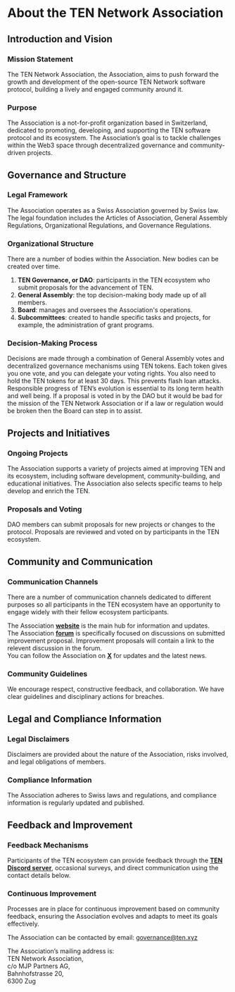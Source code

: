 # About the TEN Network Association

## Introduction and Vision[​](#introduction-and-vision "Direct link to Introduction and Vision")

### Mission Statement[​](#mission-statement "Direct link to Mission Statement")

The TEN Network Association, the Association, aims to push forward the growth and development of the open-source TEN Network software protocol, building a lively and engaged community around it.

### Purpose[​](#purpose "Direct link to Purpose")

The Association is a not-for-profit organization based in Switzerland, dedicated to promoting, developing, and supporting the TEN software protocol and its ecosystem. The Association’s goal is to tackle challenges within the Web3 space through decentralized governance and community-driven projects.

## Governance and Structure[​](#governance-and-structure "Direct link to Governance and Structure")

### Legal Framework[​](#legal-framework "Direct link to Legal Framework")

The Association operates as a Swiss Association governed by Swiss law. The legal foundation includes the Articles of Association, General Assembly Regulations, Organizational Regulations, and Governance Regulations.

### Organizational Structure[​](#organizational-structure "Direct link to Organizational Structure")

There are a number of bodies within the Association. New bodies can be created over time.

1. **TEN Governance, or DAO**: participants in the TEN ecosystem who submit proposals for the advancement of TEN.
2. **General Assembly**: the top decision-making body made up of all members.
3. **Board**: manages and oversees the Association's operations.
4. **Subcommittees**: created to handle specific tasks and projects, for example, the administration of grant programs.

### Decision-Making Process[​](#decision-making-process "Direct link to Decision-Making Process")

Decisions are made through a combination of General Assembly votes and decentralized governance mechanisms using TEN tokens. Each token gives you one vote, and you can delegate your voting rights. You also need to hold the TEN tokens for at least 30 days. This prevents flash loan attacks. Responsible progress of TEN’s evolution is essential to its long term health and well being. If a proposal is voted in by the DAO but it would be bad for the mission of the TEN Network Association or if a law or regulation would be broken then the Board can step in to assist.

## Projects and Initiatives[​](#projects-and-initiatives "Direct link to Projects and Initiatives")

### Ongoing Projects[​](#ongoing-projects "Direct link to Ongoing Projects")

The Association supports a variety of projects aimed at improving TEN and its ecosystem, including software development, community-building, and educational initiatives. The Association also selects specific teams to help develop and enrich the TEN.

### Proposals and Voting[​](#proposals-and-voting "Direct link to Proposals and Voting")

DAO members can submit proposals for new projects or changes to the protocol. Proposals are reviewed and voted on by participants in the TEN ecosystem.

## Community and Communication[​](#community-and-communication "Direct link to Community and Communication")

### Communication Channels[​](#communication-channels "Direct link to Communication Channels")

There are a number of communication channels dedicated to different purposes so all participants in the TEN ecosystem have an opportunity to engage widely with their fellow ecosystem participants.

The Association **[website](https://association.ten.xyz)** is the main hub for information and updates.<br /><!-- -->The Association **[forum](https://forum.ten.xyz)** is specifically focused on discussions on submitted improvement proposal. Improvement proposals will contain a link to the relevent discussion in the forum.<br /><!-- -->You can follow the Association on **[X](https://x.com/tenassociation)** for updates and the latest news.

### Community Guidelines[​](#community-guidelines "Direct link to Community Guidelines")

We encourage respect, constructive feedback, and collaboration. We have clear guidelines and disciplinary actions for breaches.

## Legal and Compliance Information[​](#legal-and-compliance-information "Direct link to Legal and Compliance Information")

### Legal Disclaimers[​](#legal-disclaimers "Direct link to Legal Disclaimers")

Disclaimers are provided about the nature of the Association, risks involved, and legal obligations of members.

### Compliance Information[​](#compliance-information "Direct link to Compliance Information")

The Association adheres to Swiss laws and regulations, and compliance information is regularly updated and published.

## Feedback and Improvement[​](#feedback-and-improvement "Direct link to Feedback and Improvement")

### Feedback Mechanisms[​](#feedback-mechanisms "Direct link to Feedback Mechanisms")

Participants of the TEN ecosystem can provide feedback through the **[TEN Discord server](https://discord.gg/yQfmKeNzNd)**, occasional surveys, and direct communication using the contact details below.

### Continuous Improvement[​](#continuous-improvement "Direct link to Continuous Improvement")

Processes are in place for continuous improvement based on community feedback, ensuring the Association evolves and adapts to meet its goals effectively.

The Association can be contacted by email: <governance@ten.xyz>

The Association’s mailing address is:<br /><!-- -->TEN Network Association,<br /><!-- -->c/o MJP Partners AG,<br /><!-- -->Bahnhofstrasse 20,<br /><!-- -->6300 Zug

